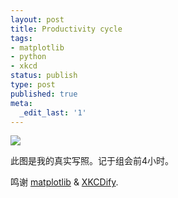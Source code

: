 ```yaml
---
layout: post
title: Productivity cycle
tags:
- matplotlib
- python
- xkcd
status: publish
type: post
published: true
meta:
  _edit_last: '1'
---
```


![](https://dl.dropboxusercontent.com/u/308058/blogimages/2012/10/productivity2.png)

此图是我的真实写照。记于组会前4小时。

鸣谢 <a href="http://matplotlib.org/" target="_blank">matplotlib</a> &amp; <a href="http://jakevdp.github.com/blog/2012/10/07/xkcd-style-plots-in-matplotlib/" target="_blank">XKCDify</a>.
